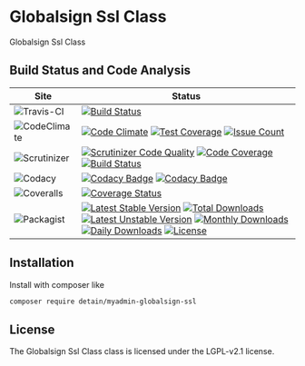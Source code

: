 # Globalsign Ssl Class

Globalsign Ssl Class

## Build Status and Code Analysis

Site          | Status
--------------|---------------------------
![Travis-CI](http://i.is.cc/storage/GYd75qN.png "Travis-CI")     | [![Build Status](https://travis-ci.org/detain/myadmin-globalsign-ssl.svg?branch=master)](https://travis-ci.org/detain/myadmin-globalsign-ssl)
![CodeClimate](http://i.is.cc/storage/GYlageh.png "CodeClimate")  | [![Code Climate](https://codeclimate.com/github/detain/myadmin-globalsign-ssl/badges/gpa.svg)](https://codeclimate.com/github/detain/myadmin-globalsign-ssl) [![Test Coverage](https://codeclimate.com/github/detain/myadmin-globalsign-ssl/badges/coverage.svg)](https://codeclimate.com/github/detain/myadmin-globalsign-ssl/coverage) [![Issue Count](https://codeclimate.com/github/detain/myadmin-globalsign-ssl/badges/issue_count.svg)](https://codeclimate.com/github/detain/myadmin-globalsign-ssl)
![Scrutinizer](http://i.is.cc/storage/GYeUnux.png "Scrutinizer")   | [![Scrutinizer Code Quality](https://scrutinizer-ci.com/g/myadmin-plugins/globalsign-ssl/badges/quality-score.png?b=master)](https://scrutinizer-ci.com/g/myadmin-plugins/globalsign-ssl/?branch=master) [![Code Coverage](https://scrutinizer-ci.com/g/myadmin-plugins/globalsign-ssl/badges/coverage.png?b=master)](https://scrutinizer-ci.com/g/myadmin-plugins/globalsign-ssl/?branch=master) [![Build Status](https://scrutinizer-ci.com/g/myadmin-plugins/globalsign-ssl/badges/build.png?b=master)](https://scrutinizer-ci.com/g/myadmin-plugins/globalsign-ssl/build-status/master)
![Codacy](http://i.is.cc/storage/GYi66Cx.png "Codacy")        | [![Codacy Badge](https://api.codacy.com/project/badge/Grade/226251fc068f4fd5b4b4ef9a40011d06)](https://www.codacy.com/app/detain/myadmin-globalsign-ssl) [![Codacy Badge](https://api.codacy.com/project/badge/Coverage/25fa74eb74c947bf969602fcfe87e349)](https://www.codacy.com/app/detain/myadmin-globalsign-ssl?utm_source=github.com&utm_medium=referral&utm_content=detain/myadmin-globalsign-ssl&utm_campaign=Badge_Coverage)
![Coveralls](http://i.is.cc/storage/GYjNSim.png "Coveralls")    | [![Coverage Status](https://coveralls.io/repos/github/detain/db_abstraction/badge.svg?branch=master)](https://coveralls.io/github/detain/myadmin-globalsign-ssl?branch=master)
![Packagist](http://i.is.cc/storage/GYacBEX.png "Packagist")     | [![Latest Stable Version](https://poser.pugx.org/detain/myadmin-globalsign-ssl/version)](https://packagist.org/packages/detain/myadmin-globalsign-ssl) [![Total Downloads](https://poser.pugx.org/detain/myadmin-globalsign-ssl/downloads)](https://packagist.org/packages/detain/myadmin-globalsign-ssl) [![Latest Unstable Version](https://poser.pugx.org/detain/myadmin-globalsign-ssl/v/unstable)](//packagist.org/packages/detain/myadmin-globalsign-ssl) [![Monthly Downloads](https://poser.pugx.org/detain/myadmin-globalsign-ssl/d/monthly)](https://packagist.org/packages/detain/myadmin-globalsign-ssl) [![Daily Downloads](https://poser.pugx.org/detain/myadmin-globalsign-ssl/d/daily)](https://packagist.org/packages/detain/myadmin-globalsign-ssl) [![License](https://poser.pugx.org/detain/myadmin-globalsign-ssl/license)](https://packagist.org/packages/detain/myadmin-globalsign-ssl)


## Installation

Install with composer like

```sh
composer require detain/myadmin-globalsign-ssl
```

## License

The Globalsign Ssl Class class is licensed under the LGPL-v2.1 license.


